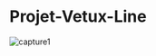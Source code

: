 ﻿# Projet-Vetux-Line

![capture1](https://raw.github.com/Rayquane/Projet-Vetux-Line/master/images/capture1.png)
